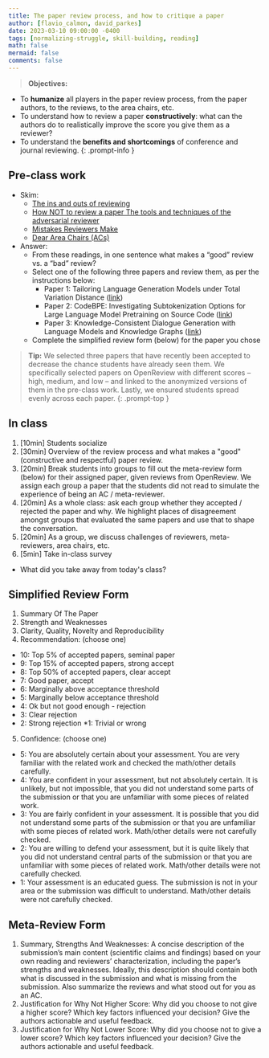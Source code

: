 ```yaml
---
title: The paper review process, and how to critique a paper
author: [flavio_calmon, david_parkes]
date: 2023-03-10 09:00:00 -0400
tags: [normalizing-struggle, skill-building, reading]
math: false
mermaid: false
comments: false
---
```


> **Objectives:**
* To **humanize** all players in the paper review process, from the paper authors, to the reviews, to the area chairs, etc. 
* To understand how to review a paper **constructively**: what can the authors do to realistically improve the score you give them as a reviewer? 
* To understand the **benefits and shortcomings** of conference and journal reviewing.
{: .prompt-info }


## Pre-class work
* Skim:
  * [The ins and outs of reviewing](https://dtai.cs.kuleuven.be/events/ReviewingTutorial/ECMLPKDD_2019_Tutorial_on_Reviewing_FULL.pdf)
  * [How NOT to review a paper The tools and techniques of the adversarial reviewer](https://sigmodrecord.org/publications/sigmodRecord/0812/p100.open.cormode.pdf)
  * [Mistakes Reviewers Make](https://sites.umiacs.umd.edu/elm/2016/02/01/mistakes-reviewers-make/)
  * [Dear Area Chairs (ACs)](https://www.seas.upenn.edu/~nenkova/AreaChairsInstructions.pdf)
* Answer:
  * From these readings, in one sentence what makes a “good” review vs. a “bad” review?
  * Select one of the following three papers and review them, as per the instructions below:
    * Paper 1: Tailoring Language Generation Models under Total Variation Distance ([link](https://openreview.net/references/pdf?id=aRVntLBk3H))
    * Paper 2: CodeBPE: Investigating Subtokenization Options for Large Language Model Pretraining on Source Code ([link](https://openreview.net/references/pdf?id=cCMhg6zrn))
    * Paper 3: Knowledge-Consistent Dialogue Generation with Language Models and Knowledge Graphs ([link](https://openreview.net/references/pdf?id=1kBhotsBk))
  * Complete the simplified review form (below) for the paper you chose

> **Tip:** We selected three papers that have recently been accepted to decrease the chance students have already seen them. We specifically selected papers on OpenReview with different scores – high, medium, and low – and linked to the anonymized versions of them in the pre-class work. Lastly, we ensured students spread evenly across each paper. 
{: .prompt-top }

## In class 
1. [10min] Students socialize
2. [30min] Overview of the review process and what makes a "good" (constructive and respectful) paper review.
3. [20min] Break students into groups to fill out the meta-review form (below) for their assigned paper, given reviews from OpenReview. We assign each group a paper that the students did not read to simulate the experience of being an AC / meta-reviewer.
4. [20min] As a whole class: ask each group whether they accepted / rejected the paper and why. We highlight places of disagreement amongst groups that evaluated the same papers and use that to shape the conversation.
5. [20min] As a group, we discuss challenges of reviewers, meta-reviewers, area chairs, etc.
6. [5min] Take in-class survey
  * What did you take away from today's class?

## Simplified Review Form

1. Summary Of The Paper
2. Strength and Weaknesses
3. Clarity, Quality, Novelty and Reproducibility
4. Recommendation: (choose one)
  * 10: Top 5% of accepted papers, seminal paper
  * 9: Top 15% of accepted papers, strong accept 
  * 8: Top 50% of accepted papers, clear accept
  * 7: Good paper, accept
  * 6: Marginally above acceptance threshold
  * 5: Marginally below acceptance threshold
  * 4: Ok but not good enough - rejection
  * 3: Clear rejection
  * 2: Strong rejection
  *1: Trivial or wrong
5. Confidence: (choose one)
  * 5: You are absolutely certain about your assessment. You are very familiar with the related work and checked the math/other details carefully.
  * 4: You are confident in your assessment, but not absolutely certain. It is unlikely, but not impossible, that you did not understand some parts of the submission or that you are unfamiliar with some pieces of related work.
  * 3: You are fairly confident in your assessment. It is possible that you did not understand some parts of the submission or that you are unfamiliar with some pieces of related work. Math/other details were not carefully checked.
  * 2: You are willing to defend your assessment, but it is quite likely that you did not understand central parts of the submission or that you are unfamiliar with some pieces of related work. Math/other details were not carefully checked.
  * 1: Your assessment is an educated guess. The submission is not in your area or the submission was difficult to understand. Math/other details were not carefully checked.

## Meta-Review Form

1. Summary, Strengths And Weaknesses: A concise description of the submission’s main content (scientific claims and findings) based on your own reading and reviewers’ characterization, including the paper’s strengths and weaknesses. Ideally, this description should contain both what is discussed in the submission and what is missing from the submission. Also summarize the reviews and what stood out for you as an AC.
2. Justification for Why Not Higher Score: Why did you choose to not give a higher score? Which key factors influenced your decision? Give the authors actionable and useful feedback.
3. Justification for Why Not Lower Score: Why did you choose not to give a lower score? Which key factors influenced your decision? Give the authors actionable and useful feedback.


